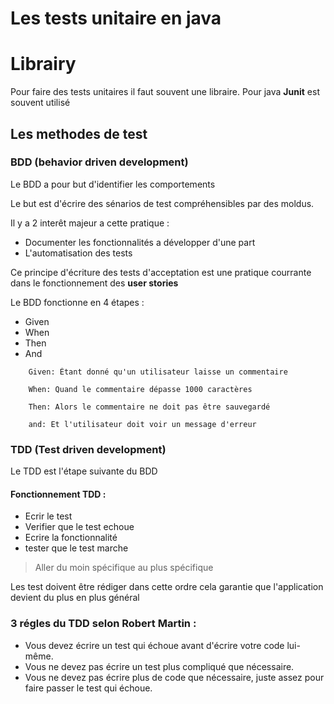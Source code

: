 # Les tests unitaire en java

# Librairy

Pour faire des tests unitaires il faut souvent une libraire.
Pour java **Junit** est souvent utilisé

## Les methodes de test

### BDD (behavior driven development)

Le BDD a pour but d'identifier les comportements

Le but est d'écrire des sénarios de test compréhensibles par des moldus.

Il y a 2 interêt majeur a cette pratique :

- Documenter les fonctionnalités a développer d'une part
- L'automatisation des tests

Ce principe d'écriture des tests d'acceptation est une pratique courrante dans le fonctionnement des **user stories**

Le BDD fonctionne en 4 étapes :

- Given
- When
- Then
- And

```
    Given: Étant donné qu'un utilisateur laisse un commentaire

    When: Quand le commentaire dépasse 1000 caractères

    Then: Alors le commentaire ne doit pas être sauvegardé

    and: Et l'utilisateur doit voir un message d'erreur
```

### TDD (Test driven development)

Le TDD est l'étape suivante du BDD

#### Fonctionnement TDD :

- Ecrir le test
- Verifier que le test echoue
- Ecrire la fonctionnalité
- tester que le test marche

> Aller du moin spécifique au plus spécifique

Les test doivent être rédiger dans cette ordre cela garantie que l'application devient du plus en plus général

### 3 régles du TDD selon Robert Martin :

- Vous devez écrire un test qui échoue avant d'écrire votre code lui-même.
- Vous ne devez pas écrire un test plus compliqué que nécessaire.
- Vous ne devez pas écrire plus de code que nécessaire, juste assez pour faire passer le test qui échoue.
